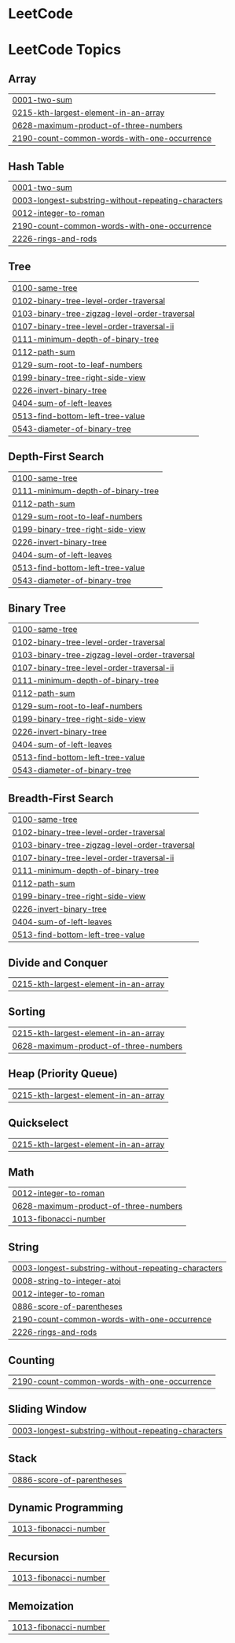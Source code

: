 # LeetCode
<!---LeetCode Topics Start-->
# LeetCode Topics
## Array
|  |
| ------- |
| [0001-two-sum](https://github.com/dhanush02052005/LeetCode/tree/master/0001-two-sum) |
| [0215-kth-largest-element-in-an-array](https://github.com/dhanush02052005/LeetCode/tree/master/0215-kth-largest-element-in-an-array) |
| [0628-maximum-product-of-three-numbers](https://github.com/dhanush02052005/LeetCode/tree/master/0628-maximum-product-of-three-numbers) |
| [2190-count-common-words-with-one-occurrence](https://github.com/dhanush02052005/LeetCode/tree/master/2190-count-common-words-with-one-occurrence) |
## Hash Table
|  |
| ------- |
| [0001-two-sum](https://github.com/dhanush02052005/LeetCode/tree/master/0001-two-sum) |
| [0003-longest-substring-without-repeating-characters](https://github.com/dhanush02052005/LeetCode/tree/master/0003-longest-substring-without-repeating-characters) |
| [0012-integer-to-roman](https://github.com/dhanush02052005/LeetCode/tree/master/0012-integer-to-roman) |
| [2190-count-common-words-with-one-occurrence](https://github.com/dhanush02052005/LeetCode/tree/master/2190-count-common-words-with-one-occurrence) |
| [2226-rings-and-rods](https://github.com/dhanush02052005/LeetCode/tree/master/2226-rings-and-rods) |
## Tree
|  |
| ------- |
| [0100-same-tree](https://github.com/dhanush02052005/LeetCode/tree/master/0100-same-tree) |
| [0102-binary-tree-level-order-traversal](https://github.com/dhanush02052005/LeetCode/tree/master/0102-binary-tree-level-order-traversal) |
| [0103-binary-tree-zigzag-level-order-traversal](https://github.com/dhanush02052005/LeetCode/tree/master/0103-binary-tree-zigzag-level-order-traversal) |
| [0107-binary-tree-level-order-traversal-ii](https://github.com/dhanush02052005/LeetCode/tree/master/0107-binary-tree-level-order-traversal-ii) |
| [0111-minimum-depth-of-binary-tree](https://github.com/dhanush02052005/LeetCode/tree/master/0111-minimum-depth-of-binary-tree) |
| [0112-path-sum](https://github.com/dhanush02052005/LeetCode/tree/master/0112-path-sum) |
| [0129-sum-root-to-leaf-numbers](https://github.com/dhanush02052005/LeetCode/tree/master/0129-sum-root-to-leaf-numbers) |
| [0199-binary-tree-right-side-view](https://github.com/dhanush02052005/LeetCode/tree/master/0199-binary-tree-right-side-view) |
| [0226-invert-binary-tree](https://github.com/dhanush02052005/LeetCode/tree/master/0226-invert-binary-tree) |
| [0404-sum-of-left-leaves](https://github.com/dhanush02052005/LeetCode/tree/master/0404-sum-of-left-leaves) |
| [0513-find-bottom-left-tree-value](https://github.com/dhanush02052005/LeetCode/tree/master/0513-find-bottom-left-tree-value) |
| [0543-diameter-of-binary-tree](https://github.com/dhanush02052005/LeetCode/tree/master/0543-diameter-of-binary-tree) |
## Depth-First Search
|  |
| ------- |
| [0100-same-tree](https://github.com/dhanush02052005/LeetCode/tree/master/0100-same-tree) |
| [0111-minimum-depth-of-binary-tree](https://github.com/dhanush02052005/LeetCode/tree/master/0111-minimum-depth-of-binary-tree) |
| [0112-path-sum](https://github.com/dhanush02052005/LeetCode/tree/master/0112-path-sum) |
| [0129-sum-root-to-leaf-numbers](https://github.com/dhanush02052005/LeetCode/tree/master/0129-sum-root-to-leaf-numbers) |
| [0199-binary-tree-right-side-view](https://github.com/dhanush02052005/LeetCode/tree/master/0199-binary-tree-right-side-view) |
| [0226-invert-binary-tree](https://github.com/dhanush02052005/LeetCode/tree/master/0226-invert-binary-tree) |
| [0404-sum-of-left-leaves](https://github.com/dhanush02052005/LeetCode/tree/master/0404-sum-of-left-leaves) |
| [0513-find-bottom-left-tree-value](https://github.com/dhanush02052005/LeetCode/tree/master/0513-find-bottom-left-tree-value) |
| [0543-diameter-of-binary-tree](https://github.com/dhanush02052005/LeetCode/tree/master/0543-diameter-of-binary-tree) |
## Binary Tree
|  |
| ------- |
| [0100-same-tree](https://github.com/dhanush02052005/LeetCode/tree/master/0100-same-tree) |
| [0102-binary-tree-level-order-traversal](https://github.com/dhanush02052005/LeetCode/tree/master/0102-binary-tree-level-order-traversal) |
| [0103-binary-tree-zigzag-level-order-traversal](https://github.com/dhanush02052005/LeetCode/tree/master/0103-binary-tree-zigzag-level-order-traversal) |
| [0107-binary-tree-level-order-traversal-ii](https://github.com/dhanush02052005/LeetCode/tree/master/0107-binary-tree-level-order-traversal-ii) |
| [0111-minimum-depth-of-binary-tree](https://github.com/dhanush02052005/LeetCode/tree/master/0111-minimum-depth-of-binary-tree) |
| [0112-path-sum](https://github.com/dhanush02052005/LeetCode/tree/master/0112-path-sum) |
| [0129-sum-root-to-leaf-numbers](https://github.com/dhanush02052005/LeetCode/tree/master/0129-sum-root-to-leaf-numbers) |
| [0199-binary-tree-right-side-view](https://github.com/dhanush02052005/LeetCode/tree/master/0199-binary-tree-right-side-view) |
| [0226-invert-binary-tree](https://github.com/dhanush02052005/LeetCode/tree/master/0226-invert-binary-tree) |
| [0404-sum-of-left-leaves](https://github.com/dhanush02052005/LeetCode/tree/master/0404-sum-of-left-leaves) |
| [0513-find-bottom-left-tree-value](https://github.com/dhanush02052005/LeetCode/tree/master/0513-find-bottom-left-tree-value) |
| [0543-diameter-of-binary-tree](https://github.com/dhanush02052005/LeetCode/tree/master/0543-diameter-of-binary-tree) |
## Breadth-First Search
|  |
| ------- |
| [0100-same-tree](https://github.com/dhanush02052005/LeetCode/tree/master/0100-same-tree) |
| [0102-binary-tree-level-order-traversal](https://github.com/dhanush02052005/LeetCode/tree/master/0102-binary-tree-level-order-traversal) |
| [0103-binary-tree-zigzag-level-order-traversal](https://github.com/dhanush02052005/LeetCode/tree/master/0103-binary-tree-zigzag-level-order-traversal) |
| [0107-binary-tree-level-order-traversal-ii](https://github.com/dhanush02052005/LeetCode/tree/master/0107-binary-tree-level-order-traversal-ii) |
| [0111-minimum-depth-of-binary-tree](https://github.com/dhanush02052005/LeetCode/tree/master/0111-minimum-depth-of-binary-tree) |
| [0112-path-sum](https://github.com/dhanush02052005/LeetCode/tree/master/0112-path-sum) |
| [0199-binary-tree-right-side-view](https://github.com/dhanush02052005/LeetCode/tree/master/0199-binary-tree-right-side-view) |
| [0226-invert-binary-tree](https://github.com/dhanush02052005/LeetCode/tree/master/0226-invert-binary-tree) |
| [0404-sum-of-left-leaves](https://github.com/dhanush02052005/LeetCode/tree/master/0404-sum-of-left-leaves) |
| [0513-find-bottom-left-tree-value](https://github.com/dhanush02052005/LeetCode/tree/master/0513-find-bottom-left-tree-value) |
## Divide and Conquer
|  |
| ------- |
| [0215-kth-largest-element-in-an-array](https://github.com/dhanush02052005/LeetCode/tree/master/0215-kth-largest-element-in-an-array) |
## Sorting
|  |
| ------- |
| [0215-kth-largest-element-in-an-array](https://github.com/dhanush02052005/LeetCode/tree/master/0215-kth-largest-element-in-an-array) |
| [0628-maximum-product-of-three-numbers](https://github.com/dhanush02052005/LeetCode/tree/master/0628-maximum-product-of-three-numbers) |
## Heap (Priority Queue)
|  |
| ------- |
| [0215-kth-largest-element-in-an-array](https://github.com/dhanush02052005/LeetCode/tree/master/0215-kth-largest-element-in-an-array) |
## Quickselect
|  |
| ------- |
| [0215-kth-largest-element-in-an-array](https://github.com/dhanush02052005/LeetCode/tree/master/0215-kth-largest-element-in-an-array) |
## Math
|  |
| ------- |
| [0012-integer-to-roman](https://github.com/dhanush02052005/LeetCode/tree/master/0012-integer-to-roman) |
| [0628-maximum-product-of-three-numbers](https://github.com/dhanush02052005/LeetCode/tree/master/0628-maximum-product-of-three-numbers) |
| [1013-fibonacci-number](https://github.com/dhanush02052005/LeetCode/tree/master/1013-fibonacci-number) |
## String
|  |
| ------- |
| [0003-longest-substring-without-repeating-characters](https://github.com/dhanush02052005/LeetCode/tree/master/0003-longest-substring-without-repeating-characters) |
| [0008-string-to-integer-atoi](https://github.com/dhanush02052005/LeetCode/tree/master/0008-string-to-integer-atoi) |
| [0012-integer-to-roman](https://github.com/dhanush02052005/LeetCode/tree/master/0012-integer-to-roman) |
| [0886-score-of-parentheses](https://github.com/dhanush02052005/LeetCode/tree/master/0886-score-of-parentheses) |
| [2190-count-common-words-with-one-occurrence](https://github.com/dhanush02052005/LeetCode/tree/master/2190-count-common-words-with-one-occurrence) |
| [2226-rings-and-rods](https://github.com/dhanush02052005/LeetCode/tree/master/2226-rings-and-rods) |
## Counting
|  |
| ------- |
| [2190-count-common-words-with-one-occurrence](https://github.com/dhanush02052005/LeetCode/tree/master/2190-count-common-words-with-one-occurrence) |
## Sliding Window
|  |
| ------- |
| [0003-longest-substring-without-repeating-characters](https://github.com/dhanush02052005/LeetCode/tree/master/0003-longest-substring-without-repeating-characters) |
## Stack
|  |
| ------- |
| [0886-score-of-parentheses](https://github.com/dhanush02052005/LeetCode/tree/master/0886-score-of-parentheses) |
## Dynamic Programming
|  |
| ------- |
| [1013-fibonacci-number](https://github.com/dhanush02052005/LeetCode/tree/master/1013-fibonacci-number) |
## Recursion
|  |
| ------- |
| [1013-fibonacci-number](https://github.com/dhanush02052005/LeetCode/tree/master/1013-fibonacci-number) |
## Memoization
|  |
| ------- |
| [1013-fibonacci-number](https://github.com/dhanush02052005/LeetCode/tree/master/1013-fibonacci-number) |
<!---LeetCode Topics End-->
